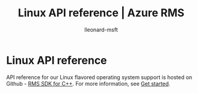 ﻿---
# required metadata

title: Linux API reference | Azure RMS
description: API reference for our Linux flavored operating system support is hosted on Github.
keywords:
author: lleonard-msft
ms.author: alleonar
manager: mbaldwin
ms.date: 02/23/2017
ms.topic: article
ms.service: information-protection
ms.assetid: 2BD4F55D-BA88-4516-86FB-E2E6535D1690
# optional metadata

#ROBOTS:
audience: developer
#ms.devlang:
ms.reviewer: shubhamp
ms.suite: ems
#ms.tgt_pltfrm:
#ms.custom:

---

# Linux API reference

API reference for our Linux flavored operating system support is hosted on Github - [RMS SDK for C++](http://azuread.github.io/rms-sdk-for-cpp/annotated.html). For more information, see [Get started](get-started.md).
